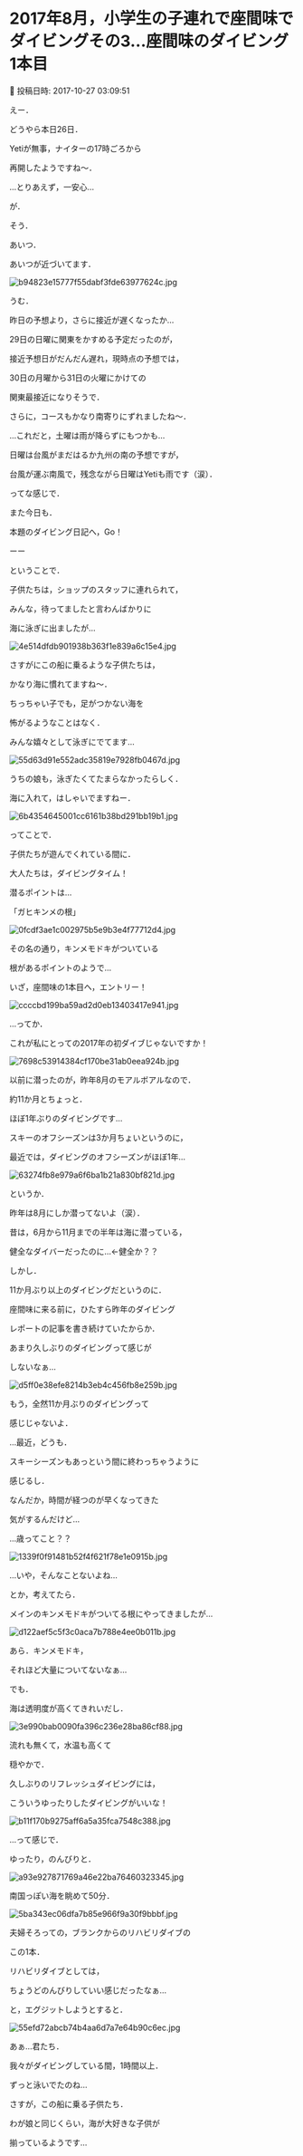 # 2017年8月，小学生の子連れで座間味でダイビングその3…座間味のダイビング1本目

📅 投稿日時: 2017-10-27 03:09:51

えー．





どうやら本日26日．


Yetiが無事，ナイターの17時ごろから


再開したようですね～．


…とりあえず，一安心…





が．


そう．


あいつ．


あいつが近づいてます．




![b94823e15777f55dabf3fde63977624c.jpg](images/b94823e15777f55dabf3fde63977624c.jpg)




うむ．


昨日の予想より，さらに接近が遅くなったか…





29日の日曜に関東をかすめる予定だったのが，


接近予想日がだんだん遅れ，現時点の予想では，


30日の月曜から31日の火曜にかけての


関東最接近になりそうで．


さらに，コースもかなり南寄りにずれましたね～．


…これだと，土曜は雨が降らずにもつかも…





日曜は台風がまだはるか九州の南の予想ですが，


台風が運ぶ南風で，残念ながら日曜はYetiも雨です（涙）．





ってな感じで．


また今日も．


本題のダイビング日記へ，Go！


ーー





ということで．





子供たちは，ショップのスタッフに連れられて，


みんな，待ってましたと言わんばかりに


海に泳ぎに出ましたが…




![4e514dfdb901938b363f1e839a6c15e4.jpg](images/4e514dfdb901938b363f1e839a6c15e4.jpg)




さすがにこの船に乗るような子供たちは，


かなり海に慣れてますね～．





ちっちゃい子でも，足がつかない海を


怖がるようなことはなく．


みんな嬉々として泳ぎにでてます…




![55d63d91e552adc35819e7928fb0467d.jpg](images/55d63d91e552adc35819e7928fb0467d.jpg)







うちの娘も，泳ぎたくてたまらなかったらしく．


海に入れて，はしゃいでますねー．




![6b4354645001cc6161b38bd291bb19b1.jpg](images/6b4354645001cc6161b38bd291bb19b1.jpg)







ってことで．


子供たちが遊んでくれている間に．


大人たちは，ダイビングタイム！





潜るポイントは…


「ガヒキンメの根」




![0fcdf3ae1c002975b5e9b3e4f77712d4.jpg](images/0fcdf3ae1c002975b5e9b3e4f77712d4.jpg)




その名の通り，キンメモドキがついている


根があるポイントのようで…





いざ，座間味の1本目へ，エントリー！




![ccccbd199ba59ad2d0eb13403417e941.jpg](images/ccccbd199ba59ad2d0eb13403417e941.jpg)







…ってか．


これが私にとっての2017年の初ダイブじゃないですか！




![7698c53914384cf170be31ab0eea924b.jpg](images/7698c53914384cf170be31ab0eea924b.jpg)




以前に潜ったのが，昨年8月のモアルボアルなので．


約11か月とちょっと．


ほぼ1年ぶりのダイビングです…





スキーのオフシーズンは3か月ちょいというのに，


最近では，ダイビングのオフシーズンがほぼ1年…




![63274fb8e979a6f6ba1b21a830bf821d.jpg](images/63274fb8e979a6f6ba1b21a830bf821d.jpg)




というか．


昨年は8月にしか潜ってないよ（涙）．


昔は，6月から11月までの半年は海に潜っている，


健全なダイバーだったのに…←健全か？？





しかし．


11か月ぶり以上のダイビングだというのに．


座間味に来る前に，ひたすら昨年のダイビング


レポートの記事を書き続けていたからか．


あまり久しぶりのダイビングって感じが


しないなぁ…




![d5ff0e38efe8214b3eb4c456fb8e259b.jpg](images/d5ff0e38efe8214b3eb4c456fb8e259b.jpg)




もう，全然11か月ぶりのダイビングって


感じじゃないよ．





…最近，どうも．


スキーシーズンもあっという間に終わっちゃうように


感じるし．


なんだか，時間が経つのが早くなってきた


気がするんだけど…


…歳ってこと？？




![1339f0f91481b52f4f621f78e1e0915b.jpg](images/1339f0f91481b52f4f621f78e1e0915b.jpg)




…いや，そんなことないよね…





とか，考えてたら．


メインのキンメモドキがついてる根にやってきましたが…




![d122aef5c5f3c0aca7b788e4ee0b011b.jpg](images/d122aef5c5f3c0aca7b788e4ee0b011b.jpg)




あら．キンメモドキ，


それほど大量についてないなぁ…





でも．


海は透明度が高くてきれいだし．




![3e990bab0090fa396c236e28ba86cf88.jpg](images/3e990bab0090fa396c236e28ba86cf88.jpg)




流れも無くて，水温も高くて


穏やかで．


久しぶりのリフレッシュダイビングには，


こういうゆったりしたダイビングがいいな！




![b11f170b9275aff6a5a35fca7548c388.jpg](images/b11f170b9275aff6a5a35fca7548c388.jpg)







…って感じで．


ゆったり，のんびりと．




![a93e927871769a46e22ba76460323345.jpg](images/a93e927871769a46e22ba76460323345.jpg)




南国っぽい海を眺めて50分．




![5ba343ec06dfa7b85e966f9a30f9bbbf.jpg](images/5ba343ec06dfa7b85e966f9a30f9bbbf.jpg)




夫婦そろっての，ブランクからのリハビリダイブの


この1本．


リハビリダイブとしては，


ちょうどのんびりしていい感じだったなぁ…





と，エグジットしようとすると．




![55efd72abcb74b4aa6d7a7e64b90c6ec.jpg](images/55efd72abcb74b4aa6d7a7e64b90c6ec.jpg)




あぁ…君たち．


我々がダイビングしている間，1時間以上．


ずっと泳いでたのね…





さすが，この船に乗る子供たち．


わが娘と同じくらい，海が大好きな子供が


揃っているようです…

